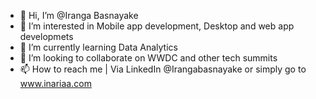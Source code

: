 - 👋 Hi, I’m @Iranga Basnayake
- 👀 I’m interested in Mobile app development, Desktop and web app developmets
- 🌱 I’m currently learning Data Analytics 
- 💞️ I’m looking to collaborate on WWDC and other tech summits
- 📫 How to reach me | Via LinkedIn @Irangabasnayake or simply go to www.inariaa.com

<!---
IrangaB/IrangaB is a ✨ special ✨ repository because its `README.md` (this file) appears on your GitHub profile.
You can click the Preview link to take a look at your changes.
--->
